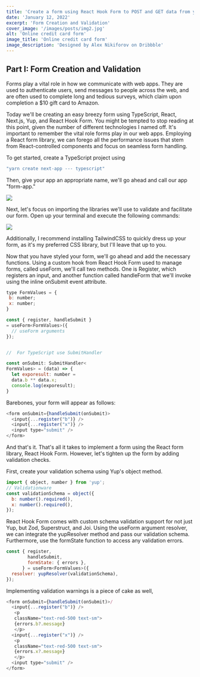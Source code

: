 ```yaml
---
title: 'Create a form using React Hook Form to POST and GET data from your MongoDB on Next.js: Part I'
date: 'January 12, 2022'
excerpt: 'Form Creation and Validation'
cover_image: '/images/posts/img2.jpg'
alt: 'Online credit card form'
image_title: 'Online credit card form'
image_description: 'Designed by Alex Nikiforov on Dribbble'
---
```

## Part I: Form Creation and Validation

Forms play a vital role in how we communicate with web apps. They are used to authenticate users, send messages to people across the web, and are often used to complete long and tedious surveys, which claim upon completion a $10 gift card to Amazon.

Today we'll be creating an easy breezy form using TypeScript, React, Next.js, Yup, and React Hook Form. You might be tempted to stop reading at this point, given the number of different technologies I named off. It's important to remember the vital role forms play in our web apps. Employing a React form library, we can forego all the performance issues that stem from React-controlled components and focus on seamless form handling.

To get started, create a TypeScript project using

```javascript
"yarn create next-app --- typescript"
```

Then, give your app an appropriate name, we'll go ahead and call our app "form-app."

![](https://miro.medium.com/max/1050/1*61jYC49yYYDt95Wi9WrIfg.png)

Next, let's focus on importing the libraries we'll use to validate and facilitate our form. Open up your terminal and execute the following commands:

![](https://miro.medium.com/max/1050/1*jgeOO3AQy5kEog0Jt0Km9A.png)

Additionally, I recommend installing TailwindCSS to quickly dress up your form, as it's my preferred CSS library, but I'll leave that up to you.

Now that you have styled your form, we'll go ahead and add the necessary functions. Using a custom hook from React Hook Form used to manage forms, called useForm, we'll call two methods. One is Register, which registers an input, and another function called handleForm that we'll invoke using the inline onSubmit event attribute.


```javascript
type FormValues = {
 b: number;
 x: number;
}

const { register, handleSubmit } 
= useForm<FormValues>({ 
  // useForm arguments
}); 


//  For TypeScript use SubmitHandler

const onSubmit: SubmitHandler<
FormValues> = (data) => {
  let exporesult: number = 
  data.b ** data.x;
  console.log(exporesult);
}
```

Barebones, your form will appear as follows:

```javascript
<form onSubmit={handleSubmit(onSubmit)>
  <input{...register("b")} />
  <input{...register("x")} />
  <input type="submit" />
</form>
```

And that's it. That's all it takes to implement a form using the React form library, React Hook Form. However, let's tighten up the form by adding validation checks.

First, create your validation schema using Yup's object method.

```javascript
import { object, number } from 'yup';
// Validationware
const validationSchema = object({
  b: number().required(),
  x: number().required(),
});
```

React Hook Form comes with custom schema validation support for not just Yup, but Zod, Superstruct, and Joi. Using the useForm argument resolver, we can integrate the yupResolver method and pass our validation schema. Furthermore, use the formState function to access any validation errors.

```javascript
const { register,
        handleSubmit,
        formState: { errors },
      } = useForm<FormValues>({
  resolver: yupResolver(validationSchema),
});
```

Implementing validation warnings is a piece of cake as well,

```javascript
<form onSubmit={handleSubmit(onSubmit)>/
  <input{...register("b")} />
   <p 
   className="text-red-500 text-sm">
   {errors.b?.message}
   </p>
  <input{...register("x")} />
   <p 
   className="text-red-500 text-sm">
   {errors.x?.message}
   </p>
  <input type="submit" />
</form>
```

